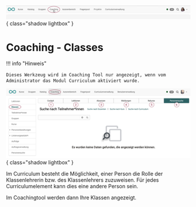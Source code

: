 ![bereiche_coaching_v1_de.png](assets/bereiche_coaching_v1_de.png){ class="shadow lightbox" }

# Coaching - Classes

!!! info "Hinweis"

    Dieses Werkzeug wird im Coaching Tool nur angezeigt, wenn vom Administrator das Modul Curriculum aktiviert wurde.

![coaching_klassen_v1_de.png](assets/coaching_klassen_v1_de.png){ class="shadow lightbox" }

Im Curriculum besteht die Möglichkeit, einer Person die Rolle der Klassenlehrerin bzw. des Klassenlehrers zuzuweisen. Für jedes Curriculumelement kann dies eine andere Person sein.

Im Coachingtool werden dann Ihre Klassen angezeigt.

